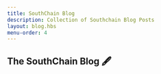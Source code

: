 ```yaml
---
title: SouthChain Blog 
description: Collection of Southchain Blog Posts
layout: blog.hbs
menu-order: 4
---
```

## The SouthChain Blog 🖋️

